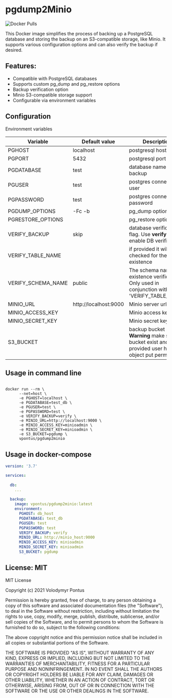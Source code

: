 # pgdump2Minio

![Docker Pulls](https://img.shields.io/docker/pulls/vpontus/pgdump2minio)

This Docker image simplifies the process of backing up a PostgreSQL database and storing the backup on an S3-compatible storage, like Minio. It supports various configuration options and can also verify the backup if desired.

## Features:

* Compatible with PostgreSQL databases
* Supports custom pg_dump and pg_restore options
* Backup verification option
* Minio S3-compatible storage support
* Configurable via environment variables

## Configuration

Environment variables

Variable | Default value | Description
---|---|---
PGHOST|localhost| postgresql host
PGPORT|5432| postgresql port
PGDATABASE|test|database name to backup
PGUSER|test| postgres connection user
PGPASSWORD|test| postgres connection password
PGDUMP_OPTIONS| -Fc -b| pg_dump options
PGRESTORE_OPTIONS|| pg_restore options
VERIFY_BACKUP|skip| database verification flag. Use **verify** to enable DB verification.
VERIFY_TABLE_NAME|| if provided it will be checked for the existence
VERIFY_SCHEMA_NAME|public| The schema name for existence verification. Only used in conjunction with 'VERIFY_TABLE_NAME'
MINIO_URL|http://localhost:9000| Minio server url
MINIO_ACCESS_KEY|| Minio access key
MINIO_SECRET_KEY|| Minio secret key
S3_BUCKET||backup bucket name. **Warning** make sure bucket exist and provided user has object put permission


## Usage in command line
```shell

docker run --rm \
      --net=host \
      -e PGHOST=localhost \
      -e PGDATABASE=test_db \
      -e PGUSER=test \
      -e PGPASSWORD=test \
      -e VERIFY_BACKUP=verify \
      -e MINIO_URL=http://localhost:9000 \
      -e MINIO_ACCESS_KEY=minioadmin \
      -e MINIO_SECRET_KEY=minioadmin \
      -e S3_BUCKET=pgdump \
      vpontus/pgdump2minio
```

## Usage in docker-compose

```yaml
version: '3.7'

services:
  
  db:
    ...
  
  backup:
    image: vpontus/pgdump2minio:latest
    environment:
      PGHOST: db_host
      PGDATABASE: test_db
      PGUSER: test
      PGPASSWORD: test
      VERIFY_BACKUP: verify
      MINIO_URL: http://minio_host:9000
      MINIO_ACCESS_KEY: minioadmin
      MINIO_SECRET_KEY: minioadmin
      S3_BUCKET: pgdump
```

## License: MIT

MIT License

Copyright (c) 2021 Volodymyr Pontus

Permission is hereby granted, free of charge, to any person obtaining a copy
of this software and associated documentation files (the "Software"), to deal
in the Software without restriction, including without limitation the rights
to use, copy, modify, merge, publish, distribute, sublicense, and/or sell
copies of the Software, and to permit persons to whom the Software is
furnished to do so, subject to the following conditions:

The above copyright notice and this permission notice shall be included in all
copies or substantial portions of the Software.

THE SOFTWARE IS PROVIDED "AS IS", WITHOUT WARRANTY OF ANY KIND, EXPRESS OR
IMPLIED, INCLUDING BUT NOT LIMITED TO THE WARRANTIES OF MERCHANTABILITY,
FITNESS FOR A PARTICULAR PURPOSE AND NONINFRINGEMENT. IN NO EVENT SHALL THE
AUTHORS OR COPYRIGHT HOLDERS BE LIABLE FOR ANY CLAIM, DAMAGES OR OTHER
LIABILITY, WHETHER IN AN ACTION OF CONTRACT, TORT OR OTHERWISE, ARISING FROM,
OUT OF OR IN CONNECTION WITH THE SOFTWARE OR THE USE OR OTHER DEALINGS IN THE
SOFTWARE.
